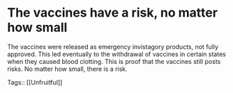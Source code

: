 # The vaccines have a risk, no matter how small

The vaccines were released as emergency invistagory products, not fully approved. This led eventually to the withdrawal of vaccines in certain states when they caused blood clotting. This is proof that the vaccines still posts risks. No matter how small, there is a risk.

Tags:: [[Unfruitful]]


